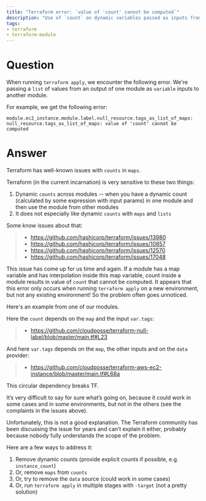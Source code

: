 ```yaml
---
title: "Terraform error: `value of 'count' cannot be computed`"
description: "Use of `count` on dynamic variables passed as inputs from other modules is not supported so pass explicit counts instead."
tags:
- terraform
- terraform-module
---
```


# Question

When running `terraform apply`, we encounter the following error. We're passing a `list` of values from an output of one module as `variable` inputs to another module.

For example, we get the following error:

```
module.ec2_instance.module.label.null_resource.tags_as_list_of_maps: null_resource.tags_as_list_of_maps: value of 'count' cannot be computed
```

# Answer

Terraform has well-known issues with `counts` in `maps`.

Terraform (in the current incarnation) is very sensitive to these two things:

1. Dynamic `counts` across modules -- when you have a dynamic count (calculated by some expression with input params) in one module and then use the module from other modules
2. It does not especially like dynamic `counts` with `maps` and `lists`

Some know issues about that:

> - <https://github.com/hashicorp/terraform/issues/13980>
> - <https://github.com/hashicorp/terraform/issues/10857>
> - <https://github.com/hashicorp/terraform/issues/12570>
> - <https://github.com/hashicorp/terraform/issues/17048>

This issue has come up for us time and again. If a module has a map variable and has interpolation inside this map variable, count inside a module results in value of `count` that cannot be computed. It appears that this error only occurs when running `terraform apply` on a new environment, but not any existing environment! So the problem often goes unnoticed.

Here's an example from one of our modules.

Here the `count` depends on the `map` and the input `var.tags`:

> - <https://github.com/cloudposse/terraform-null-label/blob/master/main.tf#L23>

And here `var.tags` depends on the `map`, the other inputs and on the `data` provider:

> - <https://github.com/cloudposse/terraform-aws-ec2-instance/blob/master/main.tf#L68a>

This circular dependency breaks TF.

It’s very difficult to say for sure what’s going on, because it could work in some cases and in some environments, but not in the others (see the complaints in the issues above).

Unfortunately, this is not a good explanation. The Terraform community has been discussing the issue for years and can’t explain it either, probably because nobody fully understands the scope of the problem.

Here are a few ways to address it:

1. Remove dynamic counts (provide explicit counts if possible, e.g. `instance_count`)
2. Or, remove `maps` from `counts`
3. Or, try to remove the `data` source (could work in some cases)
4. Or, run `terraform apply` in multiple stages with `-target` (not a pretty solution)
